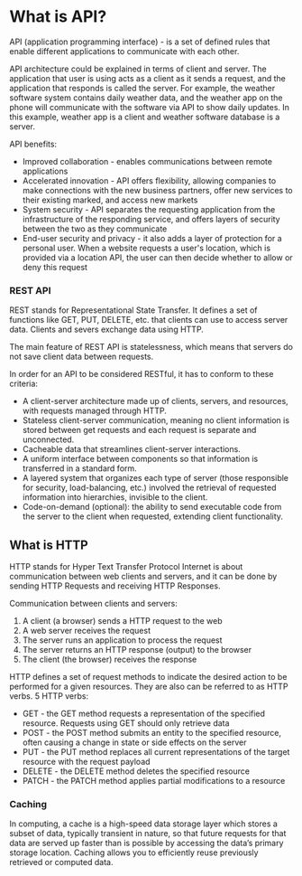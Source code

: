 # What is API?

API (application programming interface) - is a set of defined rules that enable different applications to communicate with each other.

API architecture could be explained in terms of client and server. The application that user is using acts as a client as it sends a request, and the application that responds is called the server.
For example, the weather software system contains daily weather data, and the weather app on the phone will communicate with the software via API to show daily updates. In this example, weather app is a client and weather software database is a server.

API benefits:
* Improved collaboration - enables communications between remote applications
* Accelerated innovation - API offers flexibility, allowing companies to make connections with the new business partners, offer new services to their existing marked, and access new markets
* System security - API separates the requesting application from the infrastructure of the responding service, and offers layers of security between the two as they communicate
* End-user security and privacy - it also adds a layer of protection for a personal user. When a website requests a user's location, which is provided via a location API, the user can then decide whether to allow or deny this request

### REST API
REST stands for Representational State Transfer. It defines a set of functions like GET, PUT, DELETE, etc. that clients can use to access server data. Clients and severs exchange data using HTTP.

The main feature of REST API is statelessness, which means that servers do not save client data between requests.

In order for an API to be considered RESTful, it has to conform to these criteria:
* A client-server architecture made up of clients, servers, and resources, with requests managed through HTTP.
* Stateless client-server communication, meaning no client information is stored between get requests and each request is separate and unconnected.
* Cacheable data that streamlines client-server interactions.
* A uniform interface between components so that information is transferred in a standard form.
* A layered system that organizes each type of server (those responsible for security, load-balancing, etc.) involved the retrieval of requested information into hierarchies, invisible to the client.
* Code-on-demand (optional): the ability to send executable code from the server to the client when requested, extending client functionality. 

## What is HTTP
HTTP stands for Hyper Text Transfer Protocol
Internet is about communication between web clients and servers, and it can be done by sending HTTP Requests and receiving HTTP Responses.

Communication between clients and servers:
1. A client (a browser) sends a HTTP request to the web
2. A web server receives the request
3. The server runs an application to process the request
4. The server returns an HTTP response (output) to the browser
5. The client (the browser) receives the response

HTTP defines a set of request methods to indicate the desired action to be performed for a given resources. They are also can be referred to as HTTP verbs.
5 HTTP verbs:
* GET - the GET method requests a representation of the specified resource. Requests using GET should only retrieve data
* POST - the POST method submits an entity to the specified resource, often causing a change in state or side effects on the server
* PUT - the PUT method replaces all current representations of the target resource with the request payload
* DELETE - the DELETE method deletes the specified resource
* PATCH - the PATCH method applies partial modifications to a resource

### Caching

In computing, a cache is a high-speed data storage layer which stores a subset of data, typically transient in nature, so that future requests for that data are served up faster than is possible by accessing the data’s primary storage location. 
Caching allows you to efficiently reuse previously retrieved or computed data.